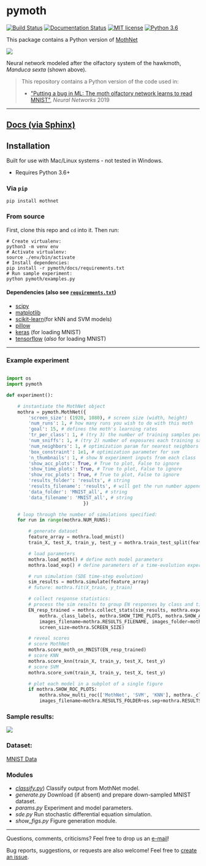 # pymoth

[![Build Status](https://travis-ci.org/meccaLeccaHi/pymoth.svg?branch=master)](https://travis-ci.org/meccaLeccaHi/pymoth)
[![Documentation Status](https://readthedocs.org/projects/pymoth/badge/?version=latest)](https://pymoth.readthedocs.io/?badge=latest)
[![MIT license](https://img.shields.io/badge/License-MIT-blue.svg)](LICENSE)
[![Python 3.6](https://img.shields.io/badge/python-3.6-blue.svg)](https://www.python.org/downloads/release/python-360/)

This package contains a Python version of [MothNet](https://github.com/charlesDelahunt/PuttingABugInML)

<img src='https://upload.wikimedia.org/wikipedia/commons/thumb/b/ba/Manduca_brasiliensis_MHNT_CUT_2010_0_12_Boca_de_Mato%2C_Cochoeiras_de_Macacu%2C_rio_de_Janeiro_blanc.jpg/320px-Manduca_brasiliensis_MHNT_CUT_2010_0_12_Boca_de_Mato%2C_Cochoeiras_de_Macacu%2C_rio_de_Janeiro_blanc.jpg'>

Neural network modeled after the olfactory system of the hawkmoth, _Manduca sexta_ (shown above).
> This repository contains a Python version of the code used in:
> - ["Putting a bug in ML: The moth olfactory network learns to read MNIST"](https://doi.org/10.1016/j.neunet.2019.05.012), _Neural Networks_ 2019

---
[Docs (via Sphinx)](https://pymoth.readthedocs.io/)
---

## Installation
Built for use with Mac/Linux systems - not tested in Windows.
- Requires Python 3.6+

### Via `pip`
```console
pip install mothnet
```

### From source
First, clone this repo and `cd` into it. Then run:
```console
# Create virtualenv:
python3 -m venv env
# Activate virtualenv:
source ./env/bin/activate
# Install dependencies:  
pip install -r pymoth/docs/requirements.txt
# Run sample experiment:
python pymoth/examples.py
```

#### Dependencies (also see [`requirements.txt`](./docs/requirements.txt))
- [scipy](https://www.scipy.org/)
- [matplotlib](https://matplotlib.org/)
- [scikit-learn](https://scikit-learn.org/)(for kNN and SVM models)
- [pillow](https://pillow.readthedocs.io/en/stable/)
- [keras](https://keras.io/) (for loading MNIST)
- [tensorflow](https://www.tensorflow.org/) (_also_ for loading MNIST)

---

### Example experiment
```python

import os
import pymoth

def experiment():

    # instantiate the MothNet object
    mothra = pymoth.MothNet({
        'screen_size': (1920, 1080), # screen size (width, height)
        'num_runs': 1, # how many runs you wish to do with this moth
        'goal': 15, # defines the moth's learning rates
        'tr_per_class': 1, # (try 3) the number of training samples per class
        'num_sniffs': 1, # (try 2) number of exposures each training sample
        'num_neighbors': 1, # optimization param for nearest neighbors
        'box_constraint': 1e1, # optimization parameter for svm
        'n_thumbnails': 1, # show N experiment inputs from each class
        'show_acc_plots': True, # True to plot, False to ignore
        'show_time_plots': True, # True to plot, False to ignore
        'show_roc_plots': True, # True to plot, False to ignore
        'results_folder': 'results', # string
        'results_filename': 'results', # will get the run number appended to it
        'data_folder': 'MNIST_all', # string
        'data_filename': 'MNIST_all', # string
                            })

    # loop through the number of simulations specified:
    for run in range(mothra.NUM_RUNS):

        # generate dataset
        feature_array = mothra.load_mnist()
        train_X, test_X, train_y, test_y = mothra.train_test_split(feature_array)

        # load parameters
        mothra.load_moth() # define moth model parameters
        mothra.load_exp() # define parameters of a time-evolution experiment

        # run simulation (SDE time-step evolution)
        sim_results = mothra.simulate(feature_array)
        # future: mothra.fit(X_train, y_train)

        # collect response statistics:
        # process the sim results to group EN responses by class and time
        EN_resp_trained = mothra.collect_stats(sim_results, mothra.experiment_params,
            mothra._class_labels, mothra.SHOW_TIME_PLOTS, mothra.SHOW_ACC_PLOTS,
            images_filename=mothra.RESULTS_FILENAME, images_folder=mothra.RESULTS_FOLDER,
            screen_size=mothra.SCREEN_SIZE)

        # reveal scores
        # score MothNet
        mothra.score_moth_on_MNIST(EN_resp_trained)
        # score KNN
        mothra.score_knn(train_X, train_y, test_X, test_y)
        # score SVM
        mothra.score_svm(train_X, train_y, test_X, test_y)

        # plot each model in a subplot of a single figure
        if mothra.SHOW_ROC_PLOTS:
            mothra.show_multi_roc(['MothNet', 'SVM', 'KNN'], mothra._class_labels,
            images_filename=mothra.RESULTS_FOLDER+os.sep+mothra.RESULTS_FILENAME+'_ROC_multi')
```

### Sample results:
<img src='https://github.com/meccaLeccaHi/pymoth/blob/master/pymoth/results/results_ROC_multi_sample.png?raw=true'>

### Dataset:
[MNIST Data](http://yann.lecun.com/exdb/mnist/)

### Modules
- [*classify.py*](./pymoth/modules/classify.py)) Classify output from MothNet model.
- *generate.py* Download (if absent) and prepare down-sampled MNIST dataset.
- *params.py* Experiment and model parameters.
- *sde.py* Run stochastic differential equation simulation.
- *show_figs.py* Figure generation module.

---

Questions, comments, criticisms? Feel free to drop us an [e-mail](
  mailto:ajones173@gmail.com?subject=pymoth)!


Bug reports, suggestions, or requests are also welcome! Feel free to [create an issue](
  https://github.com/meccaLeccaHi/pymoth/issues/new).  
